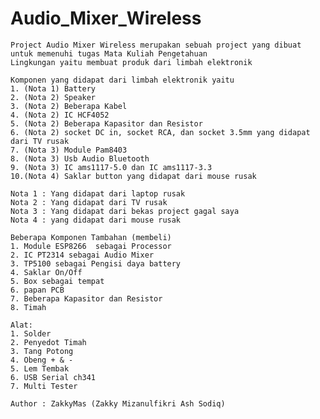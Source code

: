 # Audio_Mixer_Wireless

    Project Audio Mixer Wireless merupakan sebuah project yang dibuat untuk memenuhi tugas Mata Kuliah Pengetahuan 
    Lingkungan yaitu membuat produk dari limbah elektronik

    Komponen yang didapat dari limbah elektronik yaitu
    1. (Nota 1) Battery 
    2. (Nota 2) Speaker
    3. (Nota 2) Beberapa Kabel
    4. (Nota 2) IC HCF4052
    5. (Nota 2) Beberapa Kapasitor dan Resistor
    6. (Nota 2) socket DC in, socket RCA, dan socket 3.5mm yang didapat dari TV rusak
    7. (Nota 3) Module Pam8403
    8. (Nota 3) Usb Audio Bluetooth
    9. (Nota 3) IC ams1117-5.0 dan IC ams1117-3.3
    10.(Nota 4) Saklar button yang didapat dari mouse rusak
    
    Nota 1 : Yang didapat dari laptop rusak
    Nota 2 : Yang didapat dari TV rusak
    Nota 3 : Yang didapat dari bekas project gagal saya
    Nota 4 : yang didapat dari mouse rusak

    Beberapa Komponen Tambahan (membeli)
    1. Module ESP8266  sebagai Processor
    2. IC PT2314 sebagai Audio Mixer
    3. TP5100 sebagai Pengisi daya battery
    4. Saklar On/Off
    5. Box sebagai tempat
    6. papan PCB
    7. Beberapa Kapasitor dan Resistor
    8. Timah

    Alat:
    1. Solder 
    2. Penyedot Timah
    3. Tang Potong
    4. Obeng + & -
    5. Lem Tembak
    6. USB Serial ch341
    7. Multi Tester

    Author : ZakkyMas (Zakky Mizanulfikri Ash Sodiq)
